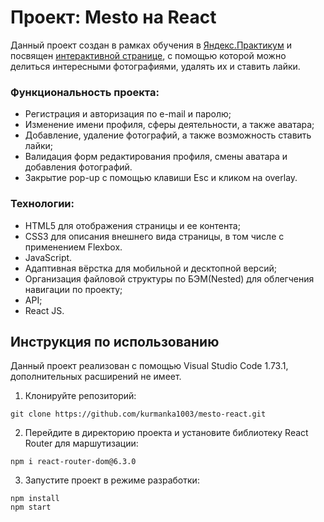 # Проект: Мesto на React

Данный проект создан в рамках обучения в [Яндекс.Практикум](https://praktikum.yandex.ru/) и посвящен [интерактивной странице](https://kurmanka1003.github.io/react-mesto-auth/), с помощью которой можно делиться интересными фотографиями, удалять их и ставить лайки.

### Функциональность проекта:
* Регистрация и авторизация по e-mail и паролю; 
* Изменение имени профиля, сферы деятельности, а также аватара;
* Добавление, удаление фотографий, а также возможность ставить лайки;
* Валидация форм редактирования профиля, смены аватара и добавления фотографий.
* Закрытие pop-up с помощью клавиши Esc и кликом на overlay.


### Технологии:

* HTML5 для отображения страницы и ее контента;
* CSS3 для описания внешнего вида страницы, в том числе с применением Flexbox.
* JavaScript.
* Адаптивная вёрстка для мобильной и десктопной версий;
* Организация файловой структуры по БЭМ(Nested) для облегчения навигации по проекту;
* API;
* React JS.

## Инструкция по использованию

Данный проект реализован с помощью Visual Studio Code 1.73.1, дополнительных расширений не имеет.

1. Клонируйте репозиторий:

```
git clone https://github.com/kurmanka1003/mesto-react.git
```
2. Перейдите в директорию проекта и установите библиотеку React Router для маршутизации:

```
npm i react-router-dom@6.3.0
```

3. Запустите проект в режиме разработки:

```
npm install
npm start
```

